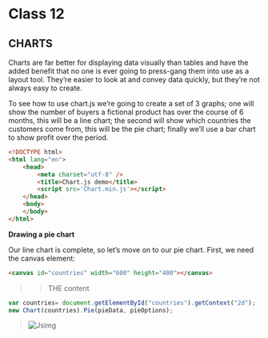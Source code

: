 # Class 12

## **CHARTS**

Charts are far better for displaying data visually than tables and have the added benefit that no one is ever going to press-gang them into use as a layout tool. They’re easier to look at and convey data quickly, but they’re not always easy to create.


To see how to use chart.js we’re going to create a set of 3 graphs; one will show the number of buyers a fictional product has over the course of 6 months, this will be a line chart; the second will show which countries the customers come from, this will be the pie chart; finally we’ll use a bar chart to show profit over the period.

```html
<!DOCTYPE html>
<html lang="en">
    <head>
        <meta charset="utf-8" />
        <title>Chart.js demo</title>
        <script src='Chart.min.js'></script>
    </head>
    <body>
    </body>
</html>
```

**Drawing a pie chart**

Our line chart is complete, so let’s move on to our pie chart. First, we need the canvas element:

```html
<canvas id="countries" width="600" height="400"></canvas>
```

>> THE content 
```js
var countries= document.getElementById("countries").getContext("2d");
new Chart(countries).Pie(pieData, pieOptions);
```

>![Jsimg](https://miro.medium.com/max/3648/1*ZxZMc4n6XJxlNjA-p4WAKg.png)